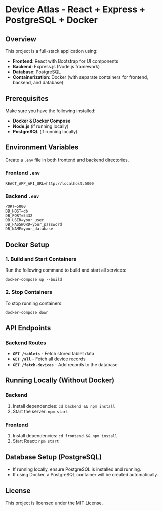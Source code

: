 # Device Atlas - React + Express + PostgreSQL + Docker

## Overview
This project is a full-stack application using:
- **Frontend**: React with Bootstrap for UI components
- **Backend**: Express.js (Node.js framework)
- **Database**: PostgreSQL
- **Containerization**: Docker (with separate containers for frontend, backend, and database)

## Prerequisites
Make sure you have the following installed:
- **Docker & Docker Compose**
- **Node.js** (if running locally)
- **PostgreSQL** (if running locally)

## Environment Variables
Create a `.env` file in both frontend and backend directories.

### Frontend `.env`
```
REACT_APP_API_URL=http://localhost:5000
```

### Backend `.env`
```
PORT=5000
DB_HOST=db
DB_PORT=5432
DB_USER=your_user
DB_PASSWORD=your_password
DB_NAME=your_database
```

## Docker Setup
### 1. Build and Start Containers
Run the following command to build and start all services:
```
docker-compose up --build
```

### 2. Stop Containers
To stop running containers:
```
docker-compose down
```

## API Endpoints
### Backend Routes
- **`GET /tablets`** - Fetch stored tablet data
- **`GET /all`** - Fetch all device records
- **`GET /fetch-devices`** - Add records to the database

## Running Locally (Without Docker)
### Backend
1. Install dependencies: `cd backend && npm install`
2. Start the server: `npm start`

### Frontend
1. Install dependencies: `cd frontend && npm install`
2. Start React: `npm start`

## Database Setup (PostgreSQL)
- If running locally, ensure PostgreSQL is installed and running.
- If using Docker, a PostgreSQL container will be created automatically.

## License
This project is licensed under the MIT License.

